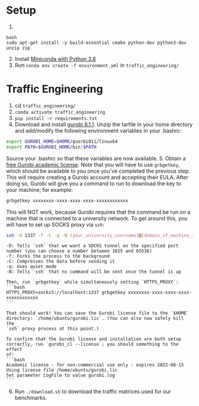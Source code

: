 # Setup
1.
  ```
  bash
  sudo apt-get install -y build-essential cmake python-dev python3-dev unzip zip
  ```
2. Install [Miniconda with Python 3.8](https://repo.anaconda.com/miniconda/Miniconda3-py38_4.10.3-Linux-x86_64.sh)
3. Run `conda env create -f environment.yml` in `traffic_engineering/`

# Traffic Engineering
1. cd `traffic_engineering/`
2. `conda activate traffic_engineering`
3. `pip install -r requirements.txt`
4. Download and install [gurobi 8.1.1](https://packages.gurobi.com/8.1/gurobi8.1.1_linux64.tar.gz). Unzip the tarfile in your home directory and
add/modify the following environment variables in your .bashrc:
```bash
export GUROBI_HOME=$HOME/guorbi811/linux64
export PATH=$GUROBI_HOME/bin:$PATH
```
Source your .bashrc so that these variables are now available.
5. Obtain a [free Gurobi academic
   license](https://www.gurobi.com/academia/academic-program-and-licenses/).
   Note that you will have to use `grbgetkey`, which should be available to you
   once you've completed the previous step. This will require creating a Gurobi
   account and accepting their EULA. After doing so, Gurobi will give you a command
   to run to download the key to your machine; for example:
   ```bash
   grbgetkey xxxxxxxx-xxxx-xxxx-xxxx-xxxxxxxxxxxx
   ```

   This will NOT work, because Gurobi requires that the command be run on a
   machine that is connected to a university network. To get around this, you
   will have to set up SOCKS proxy via `ssh`:
   ```bash
   ssh -D 1337 -f -C -q -N [your_university_username]@[domain_of_machine_in_university_network]
   ```
    -D: Tells `ssh` that we want a SOCKS tunnel on the specified port number (you can choose a number between 1025 and 65536)
    -f: Forks the process to the background
    -C: Compresses the data before sending it
    -q: Uses quiet mode
    -N: Tells `ssh` that no command will be sent once the tunnel is up

    Then, run `grbgetkey` while simultaneously setting `HTTPS_PROXY`:
    ```bash
    HTTPS_PROXY=socks5://localhost:1337 grbgetkey xxxxxxxx-xxxx-xxxx-xxxx-xxxxxxxxxxxx
    ```

    That should work! You can save the Gurobi license file to the `$HOME`
    directory: `/home/ubuntu/gurobi.lic`. (You can also now safely kill the
    `ssh` proxy process at this point.)

    To confirm that the Gurobi license and installation are both setup
    correctly, run `gurobi_cl --license`; you should something to the effect
    of:
    ```bash
    Academic license - for non-commercial use only - expires 2022-08-15
    Using license file /home/ubuntu/gurobi.lic
    Set parameter LogFile to value gurobi.log
    ```
6. Run `./download.sh` to download the traffic matrices used for our benchmarks.
